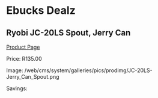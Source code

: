 
# Ebucks Dealz
## Ryobi JC-20LS Spout, Jerry Can
[Product Page](https://www.ebucks.com/web/shop/productSelected.do?prodId=1200209153&catId=870841698)

Price: R135.00

Image: /web/cms/system/galleries/pics/prodimg/JC-20LS-Jerry_Can_Spout.png

Savings: 


	